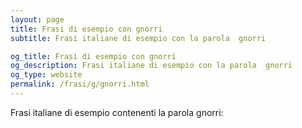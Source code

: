 ```yaml
---
layout: page
title: Frasi di esempio con gnorri 
subtitle: Frasi italiane di esempio con la parola  gnorri

og_title: Frasi di esempio con gnorri 
og_description: Frasi italiane di esempio con la parola  gnorri
og_type: website
permalink: /frasi/g/gnorri.html
---
```


Frasi italiane di esempio contenenti la parola gnorri:


